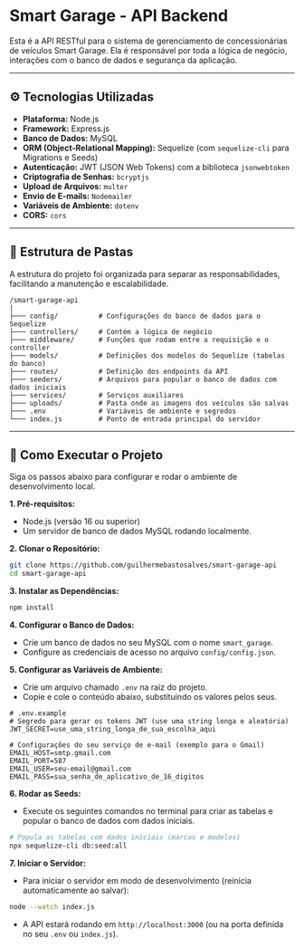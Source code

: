 # Smart Garage - API Backend

Esta é a API RESTful para o sistema de gerenciamento de concessionárias de veículos Smart Garage. Ela é responsável por toda a lógica de negócio, interações com o banco de dados e segurança da aplicação.

---

## ⚙ Tecnologias Utilizadas

* **Plataforma:** Node.js
* **Framework:** Express.js
* **Banco de Dados:** MySQL
* **ORM (Object-Relational Mapping):** Sequelize (com `sequelize-cli` para Migrations e Seeds)
* **Autenticação:** JWT (JSON Web Tokens) com a biblioteca `jsonwebtoken`
* **Criptografia de Senhas:** `bcryptjs`
* **Upload de Arquivos:** `multer`
* **Envio de E-mails:** `Nodemailer`
* **Variáveis de Ambiente:** `dotenv`
* **CORS:** `cors`

---

## 📁 Estrutura de Pastas

A estrutura do projeto foi organizada para separar as responsabilidades, facilitando a manutenção e escalabilidade.

```
/smart-garage-api
|
├─── config/          # Configurações do banco de dados para o Sequelize
├─── controllers/     # Contém a lógica de negócio
├─── middleware/      # Funções que rodam entre a requisição e o controller
├─── models/          # Definições dos modelos do Sequelize (tabelas do banco)
├─── routes/          # Definição dos endpoints da API
├─── seeders/         # Arquivos para popular o banco de dados com dados iniciais
├─── services/        # Serviços auxiliares
├─── uploads/         # Pasta onde as imagens dos veículos são salvas
├─── .env             # Variáveis de ambiente e segredos
└─── index.js         # Ponto de entrada principal do servidor
```

---

## 🚀 Como Executar o Projeto

Siga os passos abaixo para configurar e rodar o ambiente de desenvolvimento local.

**1. Pré-requisitos:**
* Node.js (versão 16 ou superior)
* Um servidor de banco de dados MySQL rodando localmente.

**2. Clonar o Repositório:**
```bash
git clone https://github.com/guilhermebastosalves/smart-garage-api
cd smart-garage-api
```

**3. Instalar as Dependências:**
```bash
npm install
```

**4. Configurar o Banco de Dados:**
* Crie um banco de dados no seu MySQL com o nome `smart_garage`.
* Configure as credenciais de acesso no arquivo `config/config.json`.

**5. Configurar as Variáveis de Ambiente:**
* Crie um arquivo chamado `.env` na raiz do projeto.
* Copie e cole o conteúdo abaixo, substituindo os valores pelos seus.

```env
# .env.example
# Segredo para gerar os tokens JWT (use uma string longa e aleatória)
JWT_SECRET=use_uma_string_longa_de_sua_escolha_aqui

# Configurações do seu serviço de e-mail (exemplo para o Gmail)
EMAIL_HOST=smtp.gmail.com
EMAIL_PORT=587
EMAIL_USER=seu-email@gmail.com
EMAIL_PASS=sua_senha_de_aplicativo_de_16_digitos
```

**6. Rodar as Seeds:**
* Execute os seguintes comandos no terminal para criar as tabelas e popular o banco de dados com dados iniciais.

```bash
# Popula as tabelas com dados iniciais (marcas e modelos)
npx sequelize-cli db:seed:all
```

**7. Iniciar o Servidor:**
* Para iniciar o servidor em modo de desenvolvimento (reinicia automaticamente ao salvar):

```bash
node --watch index.js
```
* A API estará rodando em `http://localhost:3000` (ou na porta definida no seu `.env` ou `index.js`).
